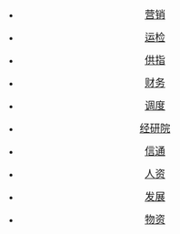 <!-- 经典案例 -->
<center>

- [<span style = "font-size: 18px;">营销</span>](../TypicalScenario/README.md#营销)

- [<span style = "font-size: 18px;">运检</span>](../TypicalScenario/README.md#运检)

- [<span style = "font-size: 18px;">供指</span>](../TypicalScenario/README.md#供指)

- [<span style = "font-size: 18px;">财务</span>](../TypicalScenario/README.md#财务)

- [<span style = "font-size: 18px;">调度</span>](../TypicalScenario/README.md#调度)

- [<span style = "font-size: 18px;">经研院</span>](../TypicalScenario/README.md#经研院)

- [<span style = "font-size: 18px;">信通</span>](../TypicalScenario/README.md#信通)

- [<span style = "font-size: 18px;">人资</span>](../TypicalScenario/README.md#人资)

- [<span style = "font-size: 18px;">发展</span>](../TypicalScenario/README.md#发展)

- [<span style = "font-size: 18px;">物资</span>](../TypicalScenario/README.md#物资)

</center>